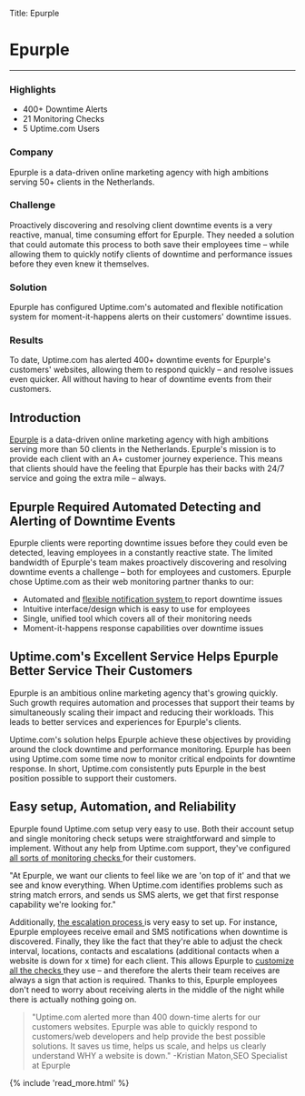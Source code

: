 Title: Epurple

<div class="container bg-white my-5">
  <div class="row">
    <div class="col-3"></div>
    <div class="col-6">
      <h1 mt-5>Epurple</h1>
      <hr class="bg-success pt-2 mx-0 w-50" />
    </div>
    <div class="col-3"></div>
  </div>
  <div class="row">
    <div class="col-3 p-4 sidebar">
      <h3 class="mt-0">Highlights</h3>
      <ul>
        <li>400+ Downtime Alerts</li>
        <li>21 Monitoring Checks</li>
        <li>5 Uptime.com Users</li>
      </ul>
      <h3>Company</h3>
      <p>Epurple is a data-driven online marketing agency with high ambitions serving 50+ clients in the Netherlands.</p>
      <h3>Challenge</h3>
      <p>Proactively discovering and resolving client downtime events is a very reactive, manual, time consuming effort for Epurple. They needed a solution that could automate this process to both save their employees time – while allowing them to quickly notify clients of downtime and performance issues before they even knew it themselves.</p>
      <h3>Solution</h3>
      <p>Epurple has configured Uptime.com's automated and flexible notification system for moment-it-happens alerts on their customers' downtime issues.</p>
      <h3>Results</h3>
      <p>To date, Uptime.com has alerted 400+ downtime events for Epurple's customers' websites, allowing them to respond quickly – and resolve issues even quicker. All without having to hear of downtime events from their customers.</p>
    </div>
    <div class="col-6 p-4">
      <h2 class="mt-0">
          Introduction
      </h2>
      <p>
          <a href="https://epurple.nl/" rel="noopener">Epurple</a>
          is a data-driven online marketing agency with high ambitions serving more
          than 50 clients in the Netherlands. Epurple's mission is to provide each
          client with an A+ customer journey experience. This means that clients
          should have the feeling that Epurple has their backs with 24/7 service and
          going the extra mile – always.
      </p>
      <h2>
          Epurple Required Automated Detecting and Alerting of Downtime Events
      </h2>
      <p>
          Epurple clients were reporting downtime issues before they could even be
          detected, leaving employees in a constantly reactive state. The limited
          bandwidth of Epurple's team makes proactively discovering and resolving
          downtime events a challenge – both for employees and customers. Epurple
          chose Uptime.com as their web monitoring partner thanks to our:
      </p>
      <ul>
          <li>
              Automated and
              <a
                  href="https://support.uptime.com/hc/en-us/articles/360012996939-Overview-of-Alerts"
                  rel="noopener"
              >
                  flexible notification system
              </a>
              to report downtime issues
          </li>
          <li>
              Intuitive interface/design which is easy to use for employees
          </li>
          <li>
              Single, unified tool which covers all of their monitoring needs
          </li>
          <li>
              Moment-it-happens response capabilities over downtime issues
          </li>
      </ul>
      <h2>
          Uptime.com's Excellent Service Helps Epurple Better Service Their Customers
      </h2>
      <p>
          Epurple is an ambitious online marketing agency that's growing quickly.
          Such growth requires automation and processes that support their teams by
          simultaneously scaling their impact and reducing their workloads. This
          leads to better services and experiences for Epurple's clients.
      </p>
      <p>
          Uptime.com's solution helps Epurple achieve these objectives by providing
          around the clock downtime and performance monitoring. Epurple has been
          using Uptime.com some time now to monitor critical endpoints for downtime
          response. In short, Uptime.com consistently puts Epurple in the best
          position possible to support their customers.
      </p>
      <h2>
          Easy setup, Automation, and Reliability
      </h2>
      <p>
          Epurple found Uptime.com setup very easy to
          use. Both their account setup and single
          monitoring check setups were straightforward
          and simple to implement. Without any help from
          Uptime.com support, they've configured
          <a
              href="https://support.uptime.com/hc/en-us/articles/115002533889-Overview-of-Checks"
              rel="noopener"
          >
              all sorts of monitoring checks
          </a>
          for their customers.
      </p>
      <p>
          "At Epurple, we want our clients to feel like
          we are 'on top of it' and that we see and know
          everything. When Uptime.com identifies problems
          such as string match errors, and sends us SMS
          alerts, we get that first response capability
          we're looking for."
      </p>
      <p>
          Additionally,
          <a
              href="https://support.uptime.com/hc/en-us/articles/360005117559-Creating-Responsive-Escalations-for-Downtime-Alerting"
              rel="noopener"
          >
              the escalation process
          </a>
          is very easy to set up. For instance, Epurple
          employees receive email and SMS notifications
          when downtime is discovered. Finally, they like
          the fact that they're able to adjust the check
          interval, locations, contacts and escalations
          (additional contacts when a website is down for
          x time) for each client. This allows Epurple to
          <a
              href="https://support.uptime.com/hc/en-us/articles/360014269679-Custom-Checks-for-Process-Monitoring"
              rel="noopener"
          >
              customize all the checks
          </a>
          they use – and therefore the alerts their team
          receives are always a sign that action is
          required. Thanks to this, Epurple employees
          don't need to worry about receiving alerts in
          the middle of the night while there is actually
          nothing going on.
      </p>
      <blockquote class="blockquote">
          "Uptime.com alerted more than 400 down-time alerts for our customers
          websites. Epurple was able to quickly respond to customers/web developers
          and help provide the best possible solutions. It saves us time, helps us
          scale, and helps us clearly understand WHY a website is down." -Kristian
          Maton,SEO Specialist at Epurple
      </blockquote>
    </div>
    <div class="col-3 p-4">
      {% include 'read_more.html' %}
    </div>
  </div>
</div>